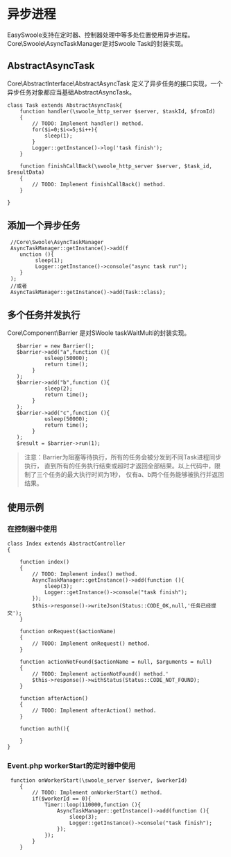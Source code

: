 # 异步进程
EasySwoole支持在定时器、控制器处理中等多处位置使用异步进程。
Core\Swoole\AsyncTaskManager是对Swoole Task的封装实现。
## AbstractAsyncTask
Core\AbstractInterface\AbstractAsyncTask 定义了异步任务的接口实现，一个异步任务对象都应当基础AbstractAsyncTask。
```
class Task extends AbstractAsyncTask{
    function handler(\swoole_http_server $server, $taskId, $fromId)
    {
        // TODO: Implement handler() method.
        for($i=0;$i<=5;$i++){
            sleep(1);
        }
        Logger::getInstance()->log('task finish');   
    }

    function finishCallBack(\swoole_http_server $server, $task_id, $resultData)
    {
        // TODO: Implement finishCallBack() method.
    }

}
```
## 添加一个异步任务
```
 //Core\Swoole\AsyncTaskManager
 AsyncTaskManager::getInstance()->add(f
    unction (){
         sleep(1);
         Logger::getInstance()->console("async task run");
    }
 );
 //或者
 AsyncTaskManager::getInstance()->add(Task::class);
```
## 多个任务并发执行
Core\Component\Barrier 是对SWoole taskWaitMulti的封装实现。
```
   $barrier = new Barrier();
   $barrier->add("a",function (){
            usleep(50000);
            return time();
        }
   );
   $barrier->add("b",function (){
            sleep(2);
            return time();
        }
   );
   $barrier->add("c",function (){
            usleep(50000);
            return time();
        }
   );
   $result = $barrier->run(1);
```
> 注意：Barrier为阻塞等待执行，所有的任务会被分发到不同Task进程同步执行，
直到所有的任务执行结束或超时才返回全部结果。以上代码中，限制了三个任务的最大执行时间为1秒，
仅有a、b两个任务能够被执行并返回结果。

## 使用示例
### 在控制器中使用
```
class Index extends AbstractController
{

    function index()
    {
        // TODO: Implement index() method.
        AsyncTaskManager::getInstance()->add(function (){
            sleep(3);
            Logger::getInstance()->console("task finish");
        });
        $this->response()->writeJson(Status::CODE_OK,null,'任务已经提交');
    }

    function onRequest($actionName)
    {
        // TODO: Implement onRequest() method.
    }

    function actionNotFound($actionName = null, $arguments = null)
    {
        // TODO: Implement actionNotFound() method.'
        $this->response()->withStatus(Status::CODE_NOT_FOUND);
    }

    function afterAction()
    {
        // TODO: Implement afterAction() method.
    }

    function auth(){

    }
}
```

### Event.php workerStart的定时器中使用
```
 function onWorkerStart(\swoole_server $server, $workerId)
    {
        // TODO: Implement onWorkerStart() method.
        if($workerId == 0){
            Timer::loop(110000,function (){
                AsyncTaskManager::getInstance()->add(function (){
                    sleep(3);
                    Logger::getInstance()->console("task finish");
                });
            });
        }
    }
```

<script>
    var _hmt = _hmt || [];
    (function() {
        var hm = document.createElement("script");
        hm.src = "https://hm.baidu.com/hm.js?4c8d895ff3b25bddb6fa4185c8651cc3";
        var s = document.getElementsByTagName("script")[0];
        s.parentNode.insertBefore(hm, s);
    })();
</script>



